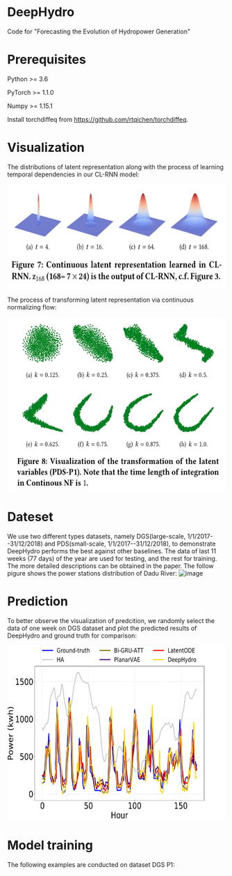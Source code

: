 # DeepHydro
Code for "Forecasting the Evolution of Hydropower Generation"

# Prerequisites
Python >= 3.6

PyTorch >= 1.1.0

Numpy >= 1.15.1

Install torchdiffeq from https://github.com/rtqichen/torchdiffeq.

# Visualization
The distributions of latent representation along with the process of learning temporal dependencies in our CL-RNN model:
<div align=center><img src="https://github.com/Anewnoob/DeepHydro/blob/master/png/CLRNN.jpg" width="700" height="240" /></div>

The process of transforming latent representation via continuous normalizing flow:
<div align=center><img src="https://github.com/Anewnoob/DeepHydro/blob/master/png/cnf.jpg" width="700" height="400" /></div>


# Dateset
We use two different types datasets, namely DGS(large-scale, 1/1/2017--31/12/2018) and PDS(small-scale, 1/1/2017--31/12/2018), to demonstrate DeepHydro performs the best against other baselines. The data of last 11 weeks (77 days) of the year are used for testing, and the rest for training. The more detailed descriptions can be obtained in the paper. The follow pigure shows the power stations distribution of Dadu River:
![image](https://github.com/Anewnoob/DeepHydro/blob/master/png/power-distribution/power-distribution-1.png)

# Prediction
To better observe the visualization of predcition, we randomly select the data of one week on DGS dataset and plot the predicted results of DeepHydro and ground truth for comparison:
<div align=center><img src="https://github.com/Anewnoob/DeepHydro/blob/master/png/GT-1-week-dgs/GT-1-week-dgs-1.png" width="700" height="400" /></div>

# Model training
The following examples are conducted on dataset DGS P1:
